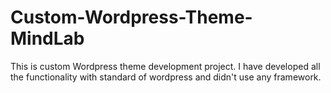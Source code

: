 # Custom-Wordpress-Theme-MindLab
This is custom Wordpress theme development project. I have developed all the functionality with standard of wordpress and didn't use any framework.
